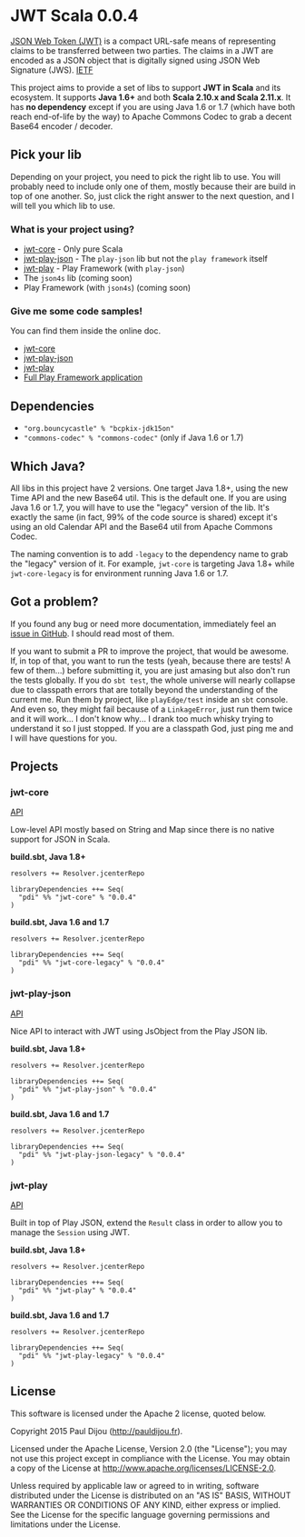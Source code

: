 # JWT Scala 0.0.4

[JSON Web Token (JWT)](http://tools.ietf.org/html/draft-ietf-oauth-json-web-token) is a compact URL-safe means of representing claims to be transferred between two parties. The claims in a JWT are encoded as a JSON object that is digitally signed using JSON Web Signature (JWS). [IETF](http://tools.ietf.org/html/draft-ietf-oauth-json-web-token)

This project aims to provide a set of libs to support **JWT in Scala** and its ecosystem. It supports **Java 1.6+** and both **Scala 2.10.x and Scala 2.11.x**. It has **no dependency** except if you are using Java 1.6 or 1.7 (which have both reach end-of-life by the way) to Apache Commons Codec to grab a decent Base64 encoder / decoder.

## Pick your lib

Depending on your project, you need to pick the right lib to use. You will probably need to include only one of them, mostly because their are build in top of one another. So, just click the right answer to the next question, and I will tell you which lib to use.

### What is your project using?

- [jwt-core](#jwt-core) - Only pure Scala
- [jwt-play-json](#jwt-play-json) - The `play-json` lib but not the `play framework` itself
- [jwt-play](#jwt-play) - Play Framework (with `play-json`)
- The `json4s` lib (coming soon)
- Play Framework (with `json4s`) (coming soon)

### Give me some code samples!

You can find them inside the online doc.

- [jwt-core](http://pauldijou.fr/jwt-scala-doc/api/0.0.4/jwt-core/index.html#pdi.jwt.Jwt$)
- [jwt-play-json](http://pauldijou.fr/jwt-scala-doc/api/0.0.4/jwt-play-json/index.html#pdi.jwt.JwtJson$)
- [jwt-play](http://pauldijou.fr/jwt-scala-doc/api/0.0.4/jwt-play/index.html#pdi.jwt.JwtPlayImplicits)
- [Full Play Framework application](https://github.com/pauldijou/jwt-scala/tree/master/examples/play-angular-standalone)

## Dependencies

- `"org.bouncycastle" % "bcpkix-jdk15on"`
- `"commons-codec" % "commons-codec"` (only if Java 1.6 or 1.7)

## Which Java?

All libs in this project have 2 versions. One target Java 1.8+, using the new Time API and the new Base64 util. This is the default one. If you are using Java 1.6 or 1.7, you will have to use the "legacy" version of the lib. It's exactly the same (in fact, 99% of the code source is shared) except it's using an old Calendar API and the Base64 util from Apache Commons Codec.

The naming convention is to add `-legacy` to the dependency name to grab the "legacy" version of it. For example, `jwt-core` is targeting Java 1.8+ while `jwt-core-legacy` is for environment running Java 1.6 or 1.7.

## Got a problem?

If you found any bug or need more documentation, immediately feel an [issue in GitHub](https://github.com/pauldijou/jwt-scala/issues). I should read most of them.

If you want to submit a PR to improve the project, that would be awesome. If, in top of that, you want to run the tests (yeah, because there are tests! A few of them...) before submitting it, you are just amasing but also don't run the tests globally. If you do `sbt test`, the whole universe will nearly collapse due to classpath errors that are totally beyond the understanding of the current me. Run them by project, like `playEdge/test` inside an `sbt` console. And even so, they might fail because of a `LinkageError`, just run them twice and it will work... I don't know why... I drank too much whisky trying to understand it so I just stopped. If you are a classpath God, just ping me and I will have questions for you.

## Projects

### jwt-core

[API](http://pauldijou.fr/jwt-scala-doc/api/0.0.4/jwt-core/)

Low-level API mostly based on String and Map since there is no native support for JSON in Scala.

**build.sbt, Java 1.8+**
~~~
resolvers += Resolver.jcenterRepo

libraryDependencies ++= Seq(
  "pdi" %% "jwt-core" % "0.0.4"
)
~~~

**build.sbt, Java 1.6 and 1.7**
~~~
resolvers += Resolver.jcenterRepo

libraryDependencies ++= Seq(
  "pdi" %% "jwt-core-legacy" % "0.0.4"
)
~~~

### jwt-play-json

[API](http://pauldijou.fr/jwt-scala-doc/api/0.0.4/jwt-play-json/)

Nice API to interact with JWT using JsObject from the Play JSON lib.

**build.sbt, Java 1.8+**
~~~
resolvers += Resolver.jcenterRepo

libraryDependencies ++= Seq(
  "pdi" %% "jwt-play-json" % "0.0.4"
)
~~~

**build.sbt, Java 1.6 and 1.7**
~~~
resolvers += Resolver.jcenterRepo

libraryDependencies ++= Seq(
  "pdi" %% "jwt-play-json-legacy" % "0.0.4"
)
~~~

### jwt-play

[API](http://pauldijou.fr/jwt-scala-doc/api/0.0.4/jwt-play/)

Built in top of Play JSON, extend the `Result` class in order to allow you to manage the `Session` using JWT.

**build.sbt, Java 1.8+**
~~~
resolvers += Resolver.jcenterRepo

libraryDependencies ++= Seq(
  "pdi" %% "jwt-play" % "0.0.4"
)
~~~

**build.sbt, Java 1.6 and 1.7**
~~~
resolvers += Resolver.jcenterRepo

libraryDependencies ++= Seq(
  "pdi" %% "jwt-play-legacy" % "0.0.4"
)
~~~

## License

This software is licensed under the Apache 2 license, quoted below.

Copyright 2015 Paul Dijou (http://pauldijou.fr).

Licensed under the Apache License, Version 2.0 (the "License"); you may not use this project except in compliance with the License. You may obtain a copy of the License at http://www.apache.org/licenses/LICENSE-2.0.

Unless required by applicable law or agreed to in writing, software distributed under the License is distributed on an "AS IS" BASIS, WITHOUT WARRANTIES OR CONDITIONS OF ANY KIND, either express or implied. See the License for the specific language governing permissions and limitations under the License.

